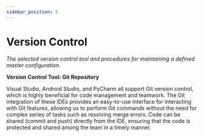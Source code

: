 ```yaml
---
sidebar_position: 5
---
```


# Version Control
_The selected version control tool and procedures for maintaining a defined master configuration._

**Version Control Tool: Git Repository**

Visual Studio, Android Studio, and PyCharm all support Git version control, which is highly beneficial for code management and teamwork. The Git integration of these IDEs provides an easy-to-use interface for interacting with Git features, allowing us to perform Git commands without the need for complex series of tasks such as resolving merge errors. Code can be shared (commit and push) directly from the IDE, ensuring that the code is protected and shared among the team in a timely manner.
